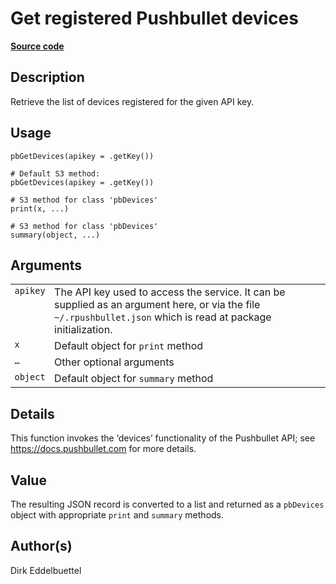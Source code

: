 

# Get registered Pushbullet devices

[**Source code**](https://github.com/eddelbuettel/rpushbullet/tree/master/R/#L)

## Description

Retrieve the list of devices registered for the given API key.

## Usage

<pre><code class='language-R'>pbGetDevices(apikey = .getKey())

# Default S3 method:
pbGetDevices(apikey = .getKey())

# S3 method for class 'pbDevices'
print(x, ...)

# S3 method for class 'pbDevices'
summary(object, ...)
</code></pre>

## Arguments

<table role="presentation">
<tr>
<td style="white-space: nowrap; font-family: monospace; vertical-align: top">
<code id="apikey">apikey</code>
</td>
<td>
The API key used to access the service. It can be supplied as an
argument here, or via the file <code>~/.rpushbullet.json</code> which is
read at package initialization.
</td>
</tr>
<tr>
<td style="white-space: nowrap; font-family: monospace; vertical-align: top">
<code id="x">x</code>
</td>
<td>
Default object for <code>print</code> method
</td>
</tr>
<tr>
<td style="white-space: nowrap; font-family: monospace; vertical-align: top">
<code id="...">…</code>
</td>
<td>
Other optional arguments
</td>
</tr>
<tr>
<td style="white-space: nowrap; font-family: monospace; vertical-align: top">
<code id="object">object</code>
</td>
<td>
Default object for <code>summary</code> method
</td>
</tr>
</table>

## Details

This function invokes the ‘devices’ functionality of the Pushbullet API;
see
<a href="https://docs.pushbullet.com">https://docs.pushbullet.com</a>
for more details.

## Value

The resulting JSON record is converted to a list and returned as a
<code>pbDevices</code> object with appropriate <code>print</code> and
<code>summary</code> methods.

## Author(s)

Dirk Eddelbuettel
